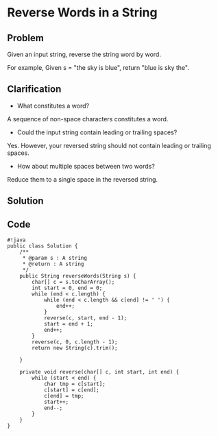Reverse Words in a String
===

Problem
-------

Given an input string, reverse the string word by word.

For example,
Given s = "the sky is blue",
return "blue is sky the".

Clarification
-------

* What constitutes a word?

A sequence of non-space characters constitutes a word.

* Could the input string contain leading or trailing spaces?

Yes. However, your reversed string should not contain leading or trailing spaces.

* How about multiple spaces between two words?

Reduce them to a single space in the reversed string.

Solution
--------

Code
----

    #!java
    public class Solution {
        /**
         * @param s : A string
         * @return : A string
         */
        public String reverseWords(String s) {
            char[] c = s.toCharArray();
            int start = 0, end = 0;
            while (end < c.length) {
                while (end < c.length && c[end] != ' ') {
                    end++;
                }
                reverse(c, start, end - 1);
                start = end + 1;
                end++;
            }
            reverse(c, 0, c.length - 1);
            return new String(c).trim();
            
        }
        
        private void reverse(char[] c, int start, int end) {
            while (start < end) {
                char tmp = c[start];
                c[start] = c[end];
                c[end] = tmp;
                start++;
                end--;
            }
        }
    }

